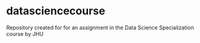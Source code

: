 # datasciencecourse
Repository created for for an assignment in the Data Science Specialization course by JHU
